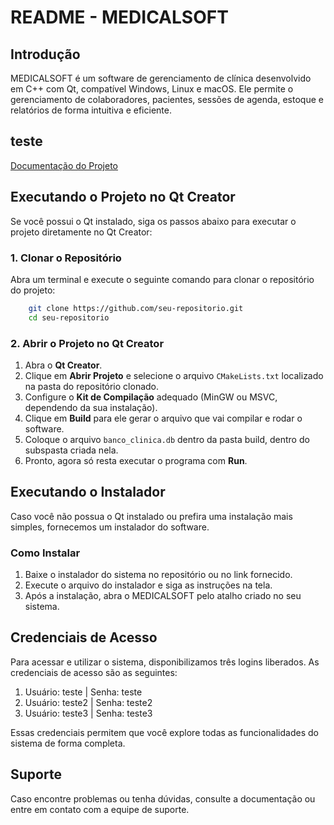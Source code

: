 # README - MEDICALSOFT

## Introdução
MEDICALSOFT é um software de gerenciamento de clínica desenvolvido em C++ com Qt, compatível Windows, Linux e macOS. Ele permite o gerenciamento de colaboradores, pacientes, sessões de agenda, estoque e relatórios de forma intuitiva e eficiente.

## teste
[Documentação do Projeto]([URL](https://juanhenriquers.gitbook.io/medicalsoft/))

## Executando o Projeto no Qt Creator
Se você possui o Qt instalado, siga os passos abaixo para executar o projeto diretamente no Qt Creator:

### 1. Clonar o Repositório
Abra um terminal e execute o seguinte comando para clonar o repositório do projeto:
```sh
    git clone https://github.com/seu-repositorio.git
    cd seu-repositorio
```

### 2. Abrir o Projeto no Qt Creator
1. Abra o **Qt Creator**.
2. Clique em **Abrir Projeto** e selecione o arquivo `CMakeLists.txt` localizado na pasta do repositório clonado.
3. Configure o **Kit de Compilação** adequado (MinGW ou MSVC, dependendo da sua instalação).
4. Clique em **Build** para ele gerar o arquivo que vai compilar e rodar o software.
5. Coloque o arquivo `banco_clinica.db` dentro da pasta build, dentro do subspasta criada nela.
6. Pronto, agora só resta executar o programa com **Run**.

## Executando o Instalador
Caso você não possua o Qt instalado ou prefira uma instalação mais simples, fornecemos um instalador do software.

### Como Instalar
1. Baixe o instalador do sistema no repositório ou no link fornecido.
2. Execute o arquivo do instalador e siga as instruções na tela.
3. Após a instalação, abra o MEDICALSOFT pelo atalho criado no seu sistema.

## Credenciais de Acesso
Para acessar e utilizar o sistema, disponibilizamos três logins liberados. As credenciais de acesso são as seguintes:

1. Usuário: teste | Senha: teste
2. Usuário: teste2 | Senha: teste2
3. Usuário: teste3 | Senha: teste3

Essas credenciais permitem que você explore todas as funcionalidades do sistema de forma completa.

## Suporte
Caso encontre problemas ou tenha dúvidas, consulte a documentação ou entre em contato com a equipe de suporte.


